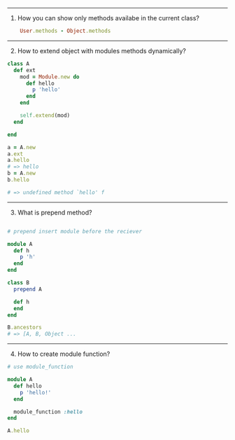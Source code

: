 ___
1. How you can show only methods availabe in the current class?
```ruby
    User.methods - Object.methods
```
___

2. How to extend object with modules methods dynamically?
```ruby
class A
  def ext
    mod = Module.new do
      def hello
        p 'hello'
      end
    end

    self.extend(mod)
  end

end

a = A.new
a.ext
a.hello
# => hello
b = A.new
b.hello

# => undefined method `hello' f    
```
___

3. What is prepend method?
```ruby

# prepend insert module before the reciever

module A
  def h
    p 'h'
  end
end

class B 
  prepend A

  def h 
  end
end

B.ancestors
# => [A, B, Object ...

```
___

4. How to create module function?

```ruby 
# use module_function

module A
  def hello
    p 'hello!'
  end

  module_function :hello
end

A.hello
```
